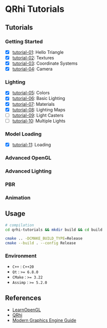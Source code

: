 # QRhi Tutorials

## Tutorials

### Getting Started

- [x] [tutorial-01](https://learnopengl.com/Getting-started/Hello-Triangle): Hello Triangle
- [x] [tutorial-02](https://learnopengl.com/Getting-started/Textures): Textures
- [x] [tutorial-03](https://learnopengl.com/Getting-started/Coordinate-Systems): Coordinate Systems
- [x] [tutorial-04](https://learnopengl.com/Getting-started/Camera): Camera

### Lighting

- [x] [tutorial-05](https://learnopengl.com/Lighting/Colors): Colors
- [x] [tutorial-06](https://learnopengl.com/Lighting/Basic-Lighting): Basic Lighting
- [x] [tutorial-07](https://learnopengl.com/Lighting/Materials): Materials
- [x] [tutorial-08](https://learnopengl.com/Lighting/Lighting-maps): Lighting Maps
- [ ] [tutorial-09](https://learnopengl.com/Lighting/Light-casters): Light Casters
- [ ] [tutorial-10](https://learnopengl.com/Lighting/Multiple-lights): Multiple Lights

### Model Loading

- [x] [tutorial-11](https://learnopengl.com/Model-Loading/Assimp): Loading

### Advanced OpenGL

### Advanced Lighting

### PBR

### Animation

## Usage

```bash
# compilation
cd qrhi-tutorials && mkdir build && cd build

cmake .. -DCMAKE_BUILD_TYPE=Release
cmake --build . --config Release
```

### Environment

- `C++` :  `C++20`
- `Qt` : `>= 6.8.0`
- `CMake` : `>= 3.22`
- `Assimp` : `>= 5.2.0`

## References

- [LearnOpenGL](https://learnopengl.com/)
- [QRhi](https://doc.qt.io/qt-6/qrhi.html)
- [Modern Graphics Engine Guide](https://italink.github.io/ModernGraphicsEngineGuide/)